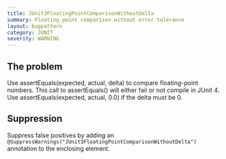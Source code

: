```yaml
---
title: JUnit3FloatingPointComparisonWithoutDelta
summary: Floating-point comparison without error tolerance
layout: bugpattern
category: JUNIT
severity: WARNING
---
```


<!--
*** AUTO-GENERATED, DO NOT MODIFY ***
To make changes, edit the @BugPattern annotation or the explanation in docs/bugpattern.
-->

## The problem
Use assertEquals(expected, actual, delta) to compare floating-point numbers. This call to assertEquals() will either fail or not compile in JUnit 4. Use assertEquals(expected, actual, 0.0) if the delta must be 0.

## Suppression
Suppress false positives by adding an `@SuppressWarnings("JUnit3FloatingPointComparisonWithoutDelta")` annotation to the enclosing element.
